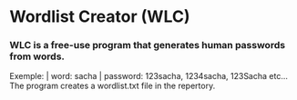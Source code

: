 # Wordlist Creator (WLC)

### WLC is a free-use program that generates human passwords from words.
Exemple: | word: sacha | password: 123sacha, 1234sacha, 123Sacha etc...
The program creates a wordlist.txt file in the repertory.
